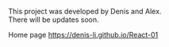 This project was developed by Denis and Alex. <br>
There will be updates soon.

Home page https://denis-li.github.io/React-01
